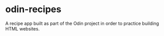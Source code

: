 # odin-recipes

A recipe app built as part of the Odin project in order to practice building HTML websites.